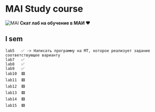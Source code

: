 # MAI Study course
![MAI](https://upload.wikimedia.org/wikipedia/ru/f/f0/Emblem_of_Moscow_Aviation_Institute.svg)
**Скат лаб на обучение в МАИ ♥️**
## I sem
```
lab5   ✅ -> Написать программу на МТ, которое реализует задание соответствующее варианту
lab7   ✅
lab8   ✅
lab9   ✅
lab10  🟥
lab11  🟥
lab12  🟥
lab13  🟥
lab14  🟥
lab15  🟥
```
